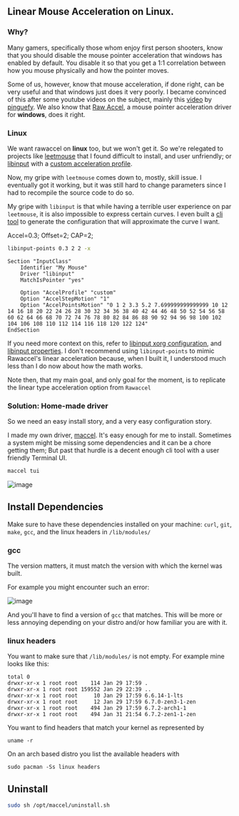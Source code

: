 ## Linear Mouse Acceleration on Linux.

### Why?

Many gamers, specifically those whom enjoy first person shooters, know that you should disable the mouse pointer acceleration
that windows has enabled by default. You disable it so that you get a 1:1 correlation between how you mouse physically and how
the pointer moves.

Some of us, however, know that mouse acceleration, if done right, can be very useful and that windows just does it very poorly.
I became convinced of this after some youtube videos on the subject, mainly this [video](https://www.youtube.com/watch?v=SBXv0xi-wyQ) by [pinguefy](https://www.youtube.com/@Pinguefy).
We also know that [Raw Accel](https://github.com/a1xd/rawaccel/blob/master/doc/Guide.md), a mouse pointer acceleration driver for **windows**, does it right.

### Linux

We want rawaccel on **linux** too, but we won't get it.
So we're relegated to projects like [leetmouse](https://github.com/Skyl3r/leetmouse) that I found difficult to install,
and user unfriendly; or [libinput](https://wiki.archlinux.org/title/Libinput) with a [custom acceleration profile](https://wayland.freedesktop.org/libinput/doc/latest/pointer-acceleration.html#the-custom-acceleration-profile).

Now, my gripe with `leetmouse` comes down to, mostly, skill issue. I eventually got it working, but it was still hard to change
parameters since I had to recompile the source code to do so.

My gripe with `libinput` is that while having a terrible user experience on par `leetmouse`, it is also impossible to express
certain curves. I even built a [cli tool](https://github.com/Gnarus-G/libinput-custom-points-gen) to generate the configuration that will approximate the curve I want.

Accel=0.3; Offset=2; CAP=2;

```sh
libinput-points 0.3 2 2 -x
```

```
Section "InputClass"
    Identifier "My Mouse"
    Driver "libinput"
    MatchIsPointer "yes"

    Option "AccelProfile" "custom"
    Option "AccelStepMotion" "1"
    Option "AccelPointsMotion" "0 1 2 3.3 5.2 7.699999999999999 10 12 14 16 18 20 22 24 26 28 30 32 34 36 38 40 42 44 46 48 50 52 54 56 58 60 62 64 66 68 70 72 74 76 78 80 82 84 86 88 90 92 94 96 98 100 102 104 106 108 110 112 114 116 118 120 122 124"
EndSection

```

If you need more context on this, refer to [libinput xorg configuration](https://wiki.archlinux.org/title/Libinput#Via_Xorg_configuration_file), and [libinput properties](https://man.archlinux.org/man/libinput.4#SUPPORTED_PROPERTIES).
I don't recommend using `libinput-points` to mimic Rawaccel's linear acceleration because, when I built it, I understood much less than I do now
about how the math works.

Note then, that my main goal, and only goal for the moment, is to replicate the linear type acceleration option from `Rawaccel`

### Solution: Home-made driver

So we need an easy install story, and a very easy configuration story.

I made my own driver, [maccel](https://github.com/Gnarus-G/maccel). It's easy enough for me to install. Sometimes a system might be missing some
dependencies and it can be a chore getting them; But past that hurdle is a decent enough cli tool with a user friendly Terminal UI.

```sh
maccel tui
```

![image](https://github.com/Gnarus-G/maccel/assets/37311893/dd62fc9a-3558-46a4-847e-05f691c31054)

## Install Dependencies

Make sure to have these dependencies installed on your machine:
`curl`, `git`, `make`, `gcc`, and the linux headers in `/lib/modules/`

### gcc

The version matters, it must match the version with which the kernel was built.

For example you might encounter such an error:

![image](https://github.com/Gnarus-G/maccel/assets/37311893/6147e20a-a132-4132-a45e-2af3dc035552)

And you'll have to find a version of `gcc` that matches. This will be more or less annoying
depending on your distro and/or how familiar you are with it.

### linux headers

You want to make sure that `/lib/modules/` is not empty. For example mine looks like this:

```
total 0
drwxr-xr-x 1 root root    114 Jan 29 17:59 .
drwxr-xr-x 1 root root 159552 Jan 29 22:39 ..
drwxr-xr-x 1 root root     10 Jan 29 17:59 6.6.14-1-lts
drwxr-xr-x 1 root root     12 Jan 29 17:59 6.7.0-zen3-1-zen
drwxr-xr-x 1 root root    494 Jan 29 17:59 6.7.2-arch1-1
drwxr-xr-x 1 root root    494 Jan 31 21:54 6.7.2-zen1-1-zen
```

You want to find headers that match your kernel as represented by

```
uname -r
```

On an arch based distro you list the available headers with

```
sudo pacman -Ss linux headers
```

## Uninstall

```sh
sudo sh /opt/maccel/uninstall.sh
```
